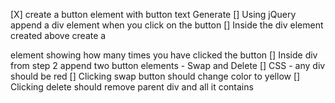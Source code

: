 
[X] create a button element with button text Generate
[] Using jQuery append a div element when you click on the button
[] Inside the div element created above create a <p> element showing how many
times you have clicked the button
[] Inside div from step 2 append two button elements - Swap and Delete
[] CSS - any div should be red
[] Clicking swap button should change color to yellow
[] Clicking delete should remove parent div and all it contains
